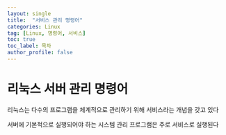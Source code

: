 ```yaml
---
layout: single
title:  "서비스 관리 명령어"
categories: Linux
tag: [Linux, 명령어, 서비스]
toc: true
toc_label: 목차
author_profile: false
---
```


# 리눅스 서버 관리 명령어

리눅스는 다수의 프로그램을 체계적으로 관리하기 위해 서비스라는 개념을 갖고 있다

서버에 기본적으로 실행되어야 하는 시스템 관리 프로그램은 주로 서비스로 실행된다


